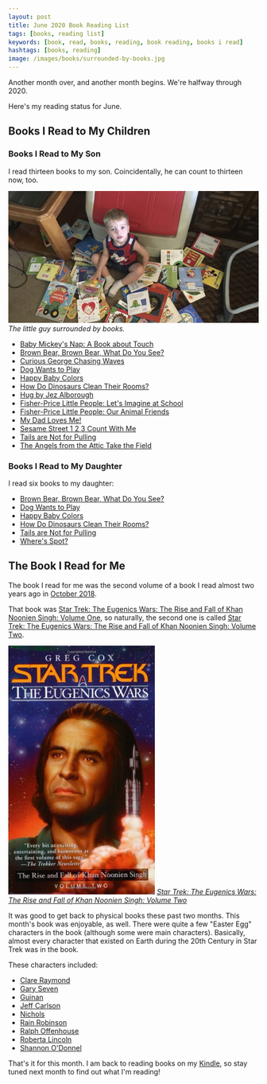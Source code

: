 ```yaml
---
layout: post
title: June 2020 Book Reading List
tags: [books, reading list]
keywords: [book, read, books, reading, book reading, books i read]
hashtags: [books, reading]
image: /images/books/surrounded-by-books.jpg
---
```


Another month over, and another month begins. We're halfway through 2020.

Here's my reading status for June.

## Books I Read to My Children

### Books I Read to My Son

I read thirteen books to my son. Coincidentally, he can count to thirteen now, too.

![The little guy surrounded by books.](/images/books/surrounded-by-books.jpg)
*The little guy surrounded by books.*

* [Baby Mickey's Nap: A Book about Touch](https://affiliates.abebooks.com/c/2462910/77416/2029?u=https://www.abebooks.com/products/isbn/9780717266050/30651721927)
* [Brown Bear, Brown Bear, What Do You See?](https://affiliates.abebooks.com/c/2462910/77416/2029?u=https://www.abebooks.com/products/isbn/9780805002010/30669713207)
* [Curious George Chasing Waves](https://affiliates.abebooks.com/c/2462910/77416/2029?u=https://www.abebooks.com/products/isbn/9780544240049/30327597400)
* [Dog Wants to Play](https://affiliates.abebooks.com/c/2462910/77416/2029?u=https://www.abebooks.com/products/isbn/9780670016334/30380744518)
* [Happy Baby Colors](https://affiliates.abebooks.com/c/2462910/77416/2029?u=https://www.abebooks.com/products/isbn/9780312490478/30652395544)
* [How Do Dinosaurs Clean Their Rooms?](https://affiliates.abebooks.com/c/2462910/77416/2029?u=https://www.abebooks.com/products/isbn/9780439649506/30665491658)
* [Hug by Jez Alborough](https://affiliates.abebooks.com/c/2462910/77416/2029?u=https://www.abebooks.com/products/isbn/9780763645106/30651719329)
* [Fisher-Price Little People: Let's Imagine at School](https://affiliates.abebooks.com/c/2462910/77416/2029?u=https://www.abebooks.com/products/isbn/9780794434670/30645041872)
* [Fisher-Price Little People: Our Animal Friends](https://affiliates.abebooks.com/c/2462910/77416/2029?u=https://www.abebooks.com/products/isbn/9780794418786/30665586366)
* [My Dad Loves Me!](https://affiliates.abebooks.com/c/2462910/77416/2029?u=https://www.abebooks.com/products/isbn/9781934082843/30498523639)
* [Sesame Street 1 2 3 Count With Me](https://affiliates.abebooks.com/c/2462910/77416/2029?u=https://www.abebooks.com/products/isbn/9780375832277/30575413014)
* [Tails are Not for Pulling](https://affiliates.abebooks.com/c/2462910/77416/2029?u=https://www.abebooks.com/products/isbn/9781575421803/30655916919)
* [The Angels from the Attic Take the Field](https://www.amazon.com/Angels-Attic-Mark-Marderosian/dp/B074HJQ35L?tag=hendrixjoseph-20)

### Books I Read to My Daughter

I read six books to my daughter:

* [Brown Bear, Brown Bear, What Do You See?](https://affiliates.abebooks.com/c/2462910/77416/2029?u=https://www.abebooks.com/products/isbn/9780805002010/30669713207)
* [Dog Wants to Play](https://affiliates.abebooks.com/c/2462910/77416/2029?u=https://www.abebooks.com/products/isbn/9780670016334/30380744518)
* [Happy Baby Colors](https://affiliates.abebooks.com/c/2462910/77416/2029?u=https://www.abebooks.com/products/isbn/9780312490478/30652395544)
* [How Do Dinosaurs Clean Their Rooms?](https://affiliates.abebooks.com/c/2462910/77416/2029?u=https://www.abebooks.com/products/isbn/9780439649506/30665491658)
* [Tails are Not for Pulling](https://affiliates.abebooks.com/c/2462910/77416/2029?u=https://www.abebooks.com/products/isbn/9781575421803/30655916919)
* [Where's Spot?](https://affiliates.abebooks.com/c/2462910/77416/2029?u=https://www.abebooks.com/products/isbn/9780140507409/30663130107)

## The Book I Read for Me

The book I read for me was the second volume of a book I read almost two years ago in [October 2018](https://www.joehxblog.com/october-2018-book-reading-list/).

That book was [Star Trek: The Eugenics Wars: The Rise and Fall of Khan Noonien Singh: Volume One](https://affiliates.abebooks.com/c/2462910/77416/2029?u=https://www.abebooks.com/products/isbn/9780743406420/30193774623), so naturally, the second one is called [Star Trek: The Eugenics Wars: The Rise and Fall of Khan Noonien Singh: Volume Two](https://affiliates.abebooks.com/c/2462910/77416/2029?u=https://www.abebooks.com/products/isbn/9780743406444).

![Star Trek: The Eugenics Wars: The Rise and Fall of Khan Noonien Singh: Volume 2](/images/books/covers/star-trek-the-eugenics-war-volume-two.jpg)
*[Star Trek: The Eugenics Wars: The Rise and Fall of Khan Noonien Singh: Volume Two](https://affiliates.abebooks.com/c/2462910/77416/2029?u=https://www.abebooks.com/products/isbn/9780743406444)*

It was good to get back to physical books these past two months. This month's book was enjoyable, as well. There were quite a few "Easter Egg" characters in the book (although some were main characters). Basically, almost every character that existed on Earth during the 20th Century in Star Trek was in the book.

These characters included:

* [Clare Raymond](https://memory-alpha.fandom.com/wiki/Clare_Raymond)
* [Gary Seven](https://memory-alpha.fandom.com/wiki/Gary_Seven)
* [Guinan](https://memory-alpha.fandom.com/wiki/Guinan)
* [Jeff Carlson](https://memory-alpha.fandom.com/wiki/Jeff_Carlson)
* [Nichols](https://memory-alpha.fandom.com/wiki/Nichols)
* [Rain Robinson](https://memory-alpha.fandom.com/wiki/Rain_Robinson)
* [Ralph Offenhouse](https://memory-alpha.fandom.com/wiki/Ralph_Offenhouse)
* [Roberta Lincoln](https://memory-alpha.fandom.com/wiki/Roberta_Lincoln)
* [Shannon O'Donnel](https://memory-alpha.fandom.com/wiki/Shannon_O%27Donnel)

That's it for this month. I am back to reading books on my [Kindle](https://amzn.to/2Z4ryKq), so stay tuned next month to find out what I'm reading!